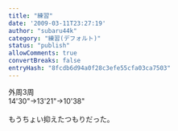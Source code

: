 ```yaml
---
title: "練習"
date: '2009-03-11T23:27:19'
author: "subaru44k"
category: "練習(デフォルト)"
status: "publish"
allowComments: true
convertBreaks: false
entryHash: "8fcdb6d94a0f28c3efe55cfa03ca7503"
---
```

外周3周<br>
14'30"→13'21"→10'38"<br>
<br>
もうちょい抑えたつもりだった。
